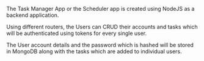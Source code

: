 The Task Manager App or the Scheduler app is created using NodeJS as a backend application.

Using different routers, the Users can CRUD their accounts and tasks which will be authenticated using tokens for every single user.

The User account details and the password which is hashed will be stored in MongoDB along with the tasks which are added to individual users.



